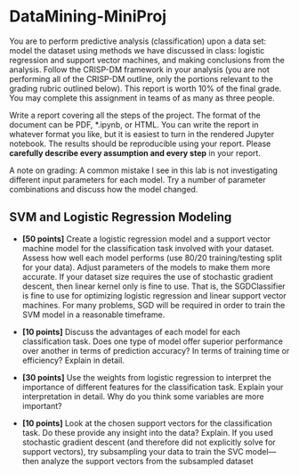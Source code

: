 # DataMining-MiniProj  

You are to perform predictive analysis (classification) upon a data set: model the dataset using
methods we have discussed in class: logistic regression and support vector machines, and making
conclusions from the analysis. Follow the CRISP-DM framework in your analysis (you are not
performing all of the CRISP-DM outline, only the portions relevant to the grading rubric outlined
below). This report is worth 10% of the final grade. You may complete this assignment in teams of
as many as three people.  

Write a report covering all the steps of the project. The format of the document can be PDF,
*.ipynb, or HTML. You can write the report in whatever format you like, but it is easiest to turn in the
rendered Jupyter notebook. The results should be reproducible using your report. Please **carefully
describe every assumption and every step** in your report.  

A note on grading: A common mistake I see in this lab is not investigating different input
parameters for each model. Try a number of parameter combinations and discuss how the model
changed.  

## SVM and Logistic Regression Modeling  

* **[50 points]** Create a logistic regression model and a support vector machine model for the
classification task involved with your dataset. Assess how well each model performs (use
80/20 training/testing split for your data). Adjust parameters of the models to make them
more accurate. If your dataset size requires the use of stochastic gradient descent, then
linear kernel only is fine to use. That is, the SGDClassifier is fine to use for optimizing logistic
regression and linear support vector machines. For many problems, SGD will be required in
order to train the SVM model in a reasonable timeframe.  

* **[10 points]** Discuss the advantages of each model for each classification task. Does one type
of model offer superior performance over another in terms of prediction accuracy? In terms of
training time or efficiency? Explain in detail.  

* **[30 points]** Use the weights from logistic regression to interpret the importance of different
features for the classification task. Explain your interpretation in detail. Why do you think
some variables are more important?  

* **[10 points]** Look at the chosen support vectors for the classification task. Do these provide
any insight into the data? Explain. If you used stochastic gradient descent (and therefore did
not explicitly solve for support vectors), try subsampling your data to train the SVC model—
then analyze the support vectors from the subsampled dataset
